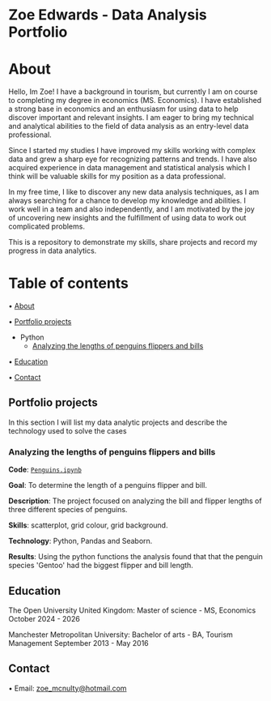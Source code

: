 # Zoe Edwards - Data Analysis Portfolio

# About
Hello, Im Zoe! I have a background in tourism, but currently I am on course to completing my degree in economics (MS. Economics). I have established a strong base in economics and an enthusiasm for using data to help discover important and relevant insights. I am eager to bring my technical and analytical abilities to the field of data analysis as an entry-level data professional.

Since I started my studies I have improved my skills working with complex data and grew a sharp eye for recognizing patterns and trends. I have also acquired experience in data management and statistical analysis which I think will be valuable skills for my position as a data professional.

In my free time, I like to discover any new data analysis techniques, as I am always searching for a chance to develop my knowledge and abilities. I work well in a team and also independently, and I am motivated by the joy of uncovering new insights and the fulfillment of using data to work out complicated problems.

This is a repository to demonstrate my skills, share projects and record my progress in data analytics.

# Table of contents 
• [About](https://github.com/Zoe-Elizabeth91/Zoe-Elizabeth91/blob/main/README.md#about)

• [Portfolio projects](https://github.com/Zoe-Elizabeth91/Zoe-Elizabeth91/blob/main/README.md#portfolio-projects)
  - Python
    - [Analyzing the lengths of penguins flippers and bills](https://github.com/Zoe-Elizabeth91/Zoe-Elizabeth91/blob/main/Penguins.ipynb)

• [Education](https://github.com/Zoe-Elizabeth91/Zoe-Elizabeth91/blob/main/README.md#education)

• [Contact](https://github.com/Zoe-Elizabeth91/Zoe-Elizabeth91/edit/main/README.md#contact)

## Portfolio projects
In this section I will list my data analytic projects and describe the technology used to solve the cases

### Analyzing the lengths of penguins flippers and bills
**Code**: [`Penguins.ipynb`](https://github.com/Zoe-Elizabeth91/Zoe-Elizabeth91/blob/main/Penguins.ipynb)

**Goal**: To determine the length of a penguins flipper and bill.

**Description**: The project focused on analyzing the bill and flipper lengths of three different species of penguins.

**Skills**: scatterplot, grid colour, grid background.

**Technology**: Python, Pandas and Seaborn.

**Results**: Using the python functions the analysis found that that the penguin species 'Gentoo' had the biggest flipper and bill length.

## Education
The Open University United Kingdom:
Master of science - MS, Economics
October 2024 - 2026

Manchester Metropolitan University:
Bachelor of arts - BA, Tourism Management
September 2013 - May 2016 

## Contact
• Email: zoe_mcnulty@hotmail.com
